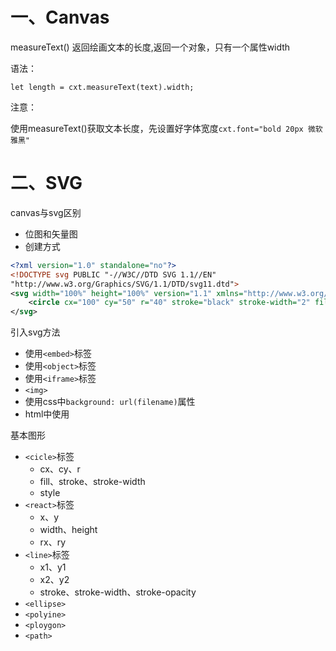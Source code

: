 # 一、Canvas

measureText()  返回绘画文本的长度,返回一个对象，只有一个属性width

语法：

```
let length = cxt.measureText(text).width;
```

注意：

​	使用measureText()获取文本长度，先设置好字体宽度`cxt.font="bold 20px 微软雅黑"`



# 二、SVG

canvas与svg区别

- 位图和矢量图
- 创建方式

```xml
<?xml version="1.0" standalone="no"?>
<!DOCTYPE svg PUBLIC "-//W3C//DTD SVG 1.1//EN" 
"http://www.w3.org/Graphics/SVG/1.1/DTD/svg11.dtd">
<svg width="100%" height="100%" version="1.1" xmlns="http://www.w3.org/2000/svg">
    <circle cx="100" cy="50" r="40" stroke="black" stroke-width="2" fill="red"/>
</svg>
```

引入svg方法

- 使用`<embed>`标签
- 使用`<object>`标签
- 使用`<iframe>`标签
- `<img>`
- 使用css中`background: url(filename)`属性
- html中使用

基本图形

- `<cicle>`标签
  - cx、cy、r
  - fill、stroke、stroke-width
  - style
- `<react>`标签
  - x、y
  - width、height
  - rx、ry 
- `<line>`标签
  - x1、y1
  - x2、y2
  - stroke、stroke-width、stroke-opacity
- `<ellipse>`
- `<polyine>`
- `<ploygon>`
- `<path>`